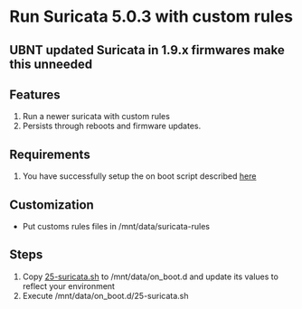 # Run Suricata 5.0.3 with custom rules
## UBNT updated Suricata in 1.9.x firmwares make this unneeded
## Features

1. Run a newer suricata with custom rules
2. Persists through reboots and firmware updates.

## Requirements

1. You have successfully setup the on boot script described [here](https://github.com/boostchicken-dev/udm-utilities/tree/master/on-boot-script)

## Customization

* Put customs rules files in /mnt/data/suricata-rules

## Steps

1. Copy [25-suricata.sh](on_boot.d/25-suricata.sh) to /mnt/data/on_boot.d and update its values to reflect your environment
2. Execute /mnt/data/on_boot.d/25-suricata.sh

